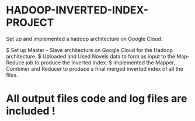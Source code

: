 # HADOOP-INVERTED-INDEX-PROJECT
Set up and implemented a hadoop architecture on Google Cloud.

$ Set up Master - Slave architecture on Google Cloud for the Hadoop architecture.
$ Uploaded and Used Novels data to form as input to the Map-Reduce job to produce the Inverted Index.
$ Implemented the Mapper, Combiner and Reducer to produce a final merged inverted index of all the files.

# All output files code and log files are included !
